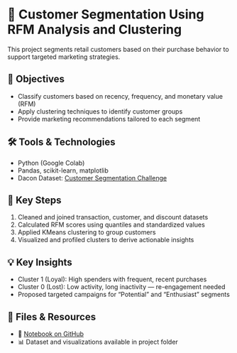 # 🧩 Customer Segmentation Using RFM Analysis and Clustering

This project segments retail customers based on their purchase behavior to support targeted marketing strategies.

## 🎯 Objectives

- Classify customers based on recency, frequency, and monetary value (RFM)
- Apply clustering techniques to identify customer groups
- Provide marketing recommendations tailored to each segment

## 🛠 Tools & Technologies

- Python (Google Colab)
- Pandas, scikit-learn, matplotlib
- Dacon Dataset: [Customer Segmentation Challenge](https://dacon.io/competitions/official/236222/data)

## 🧪 Key Steps

1. Cleaned and joined transaction, customer, and discount datasets
2. Calculated RFM scores using quantiles and standardized values
3. Applied KMeans clustering to group customers
4. Visualized and profiled clusters to derive actionable insights

## 💡 Key Insights

- Cluster 1 (Loyal): High spenders with frequent, recent purchases  
- Cluster 0 (Lost): Low activity, long inactivity — re-engagement needed  
- Proposed targeted campaigns for “Potential” and “Enthusiast” segments

## 🔗 Files & Resources

- 📎 [Notebook on GitHub](https://github.com/videpurple/portfolio/blob/main/RFM%EB%B6%84%EC%84%9D/Notebook/RFM%EB%B6%84%EC%84%9D_%EC%9D%B4%EB%B3%B4%EB%9D%BC.ipynb)
- 📊 Dataset and visualizations available in project folder
